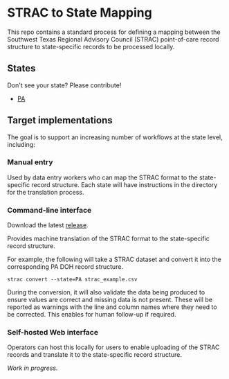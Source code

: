 # STRAC to State Mapping

This repo contains a standard process for defining a mapping between the Southwest Texas Regional Advisory Council (STRAC) point-of-care record structure to state-specific records to be processed locally.

## States

Don't see your state? Please contribute!

- [PA](./states/pa)

## Target implementations

The goal is to support an increasing number of workflows at the state level, including:

### Manual entry

Used by data entry workers who can map the STRAC format to the state-specific record structure. Each state will have instructions in the directory for the translation process.

### Command-line interface

Download the latest [release](https://github.com/chop-dbhi/strac/releases).

Provides machine translation of the STRAC format to the state-specific record structure.

For example, the following will take a STRAC dataset and convert it into the corresponding PA DOH record structure.

```
strac convert --state=PA strac_example.csv
```

During the conversion, it will also validate the data being produced to ensure values are correct and missing data is not present. These will be reported as warnings with the line and column names where they need to be corrected. This enables for human follow-up if required.

### Self-hosted Web interface

Operators can host this locally for users to enable uploading of the STRAC records and translate it to the state-specific record structure.

*Work in progress.*
